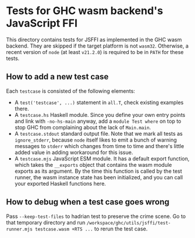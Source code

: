# Tests for GHC wasm backend's JavaScript FFI

This directory contains tests for JSFFI as implemented in the GHC wasm
backend. They are skipped if the target platform is not `wasm32`.
Otherwise, a recent version of `node` (at least `v21.2.0`) is required
to be in `PATH` for these tests.

## How to add a new test case

Each `testcase` is consisted of the following elements:

- A `test('testcase', ...)` statement in `all.T`, check existing
  examples there.
- A `testcase.hs` Haskell module. Since you define your own entry points and
  link with `-no-hs-main` anyway, add a `module Test where` on top to
  stop GHC from complaining about the lack of `Main.main`.
- A `testcase.stdout` standard output file. Note that we mark all
  tests as `ignore_stderr`, because `node` itself likes to emit a
  bunch of warning messages to `stderr` which changes from time to
  time and there's little added value in adding workaround for this
  issue.
- A `testcase.mjs` JavaScript ESM module. It has a default export
  function, which takes the `__exports` object that contains the wasm
  module exports as its argument. By the time this function is called
  by the test runner, the wasm instance state has been initialized,
  and you can call your exported Haskell functions here.

## How to debug when a test case goes wrong

Pass `--keep-test-files` to hadrian test to preserve the crime scene.
Go to that temporary directory and run
`/workspace/ghc/utils/jsffi/test-runner.mjs testcase.wasm +RTS ...` to
rerun the test case.
